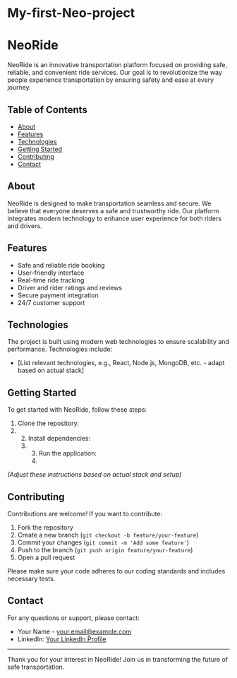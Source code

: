 # My-first-Neo-project
# NeoRide

NeoRide is an innovative transportation platform focused on providing safe, reliable, and convenient ride services. Our goal is to revolutionize the way people experience transportation by ensuring safety and ease at every journey.

## Table of Contents

- [About](#about)
- [Features](#features)
- [Technologies](#technologies)
- [Getting Started](#getting-started)
- [Contributing](#contributing)
- [Contact](#contact)

## About

NeoRide is designed to make transportation seamless and secure. We believe that everyone deserves a safe and trustworthy ride. Our platform integrates modern technology to enhance user experience for both riders and drivers.

## Features

- Safe and reliable ride booking
- User-friendly interface
- Real-time ride tracking
- Driver and rider ratings and reviews
- Secure payment integration
- 24/7 customer support

## Technologies

The project is built using modern web technologies to ensure scalability and performance. Technologies include:

- [List relevant technologies, e.g., React, Node.js, MongoDB, etc. - adapt based on actual stack]

## Getting Started

To get started with NeoRide, follow these steps:

1. Clone the repository:
2. 2. Install dependencies:
   3. 3. Run the application:
      4. 
*(Adjust these instructions based on actual stack and setup)*

## Contributing

Contributions are welcome! If you want to contribute:

1. Fork the repository
2. Create a new branch (`git checkout -b feature/your-feature`)
3. Commit your changes (`git commit -m 'Add some feature'`)
4. Push to the branch (`git push origin feature/your-feature`)
5. Open a pull request

Please make sure your code adheres to our coding standards and includes necessary tests.

## Contact

For any questions or support, please contact:

- Your Name - [your.email@example.com](mailto:your.email@example.com)
- LinkedIn: [Your LinkedIn Profile](https://www.linkedin.com/in/your-profile)

---

Thank you for your interest in NeoRide! Join us in transforming the future of safe transportation.
